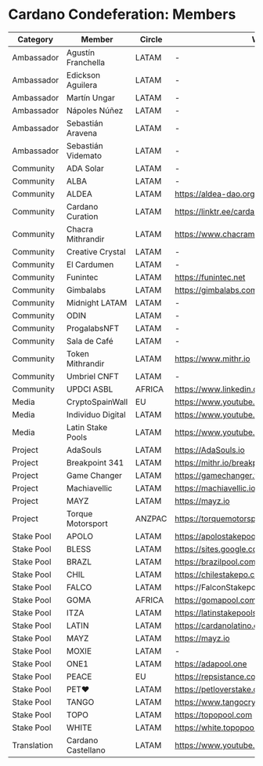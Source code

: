 # Cardano Condeferation: Members

Category | Member | Circle | Website | Twitter |
--- | --- | --- | --- | --- |
Ambassador | Agustín Franchella | LATAM | - | [@agustinenada](https://x.com/agustinenada) |
Ambassador | Edickson Aguilera | LATAM | - | [@BlessPool](https://x.com/BlessPool) |
Ambassador | Martín Ungar | LATAM | - | [@LatinStakePools](https://x.com/LatinStakePools) |
Ambassador | Nápoles Núñez | LATAM | - | - |
Ambassador | Sebastián Aravena | LATAM | - | [@indi_gital](https://x.com/indi_gital) |
Ambassador | Sebastián Videmato | LATAM | - | - | 
Community | ADA Solar | LATAM | - | [@CardanoSolar](https://x.com/CardanoSolar) | 
Community | ALBA | LATAM | - | [@ADALABS_](https://x.com/ADALABS_) | 
Community | ALDEA | LATAM | https://aldea-dao.org | [@AldeaDao](https://x.com/AldeaDao) | 
Community | Cardano Curation | LATAM | https://linktr.ee/cardanocuration | [@CardanoCuration](https://x.com/Cardanocuration) |
Community | Chacra Mithrandir | LATAM | https://www.chacramithrandir.com | - | 
Community | Creative Crystal | LATAM | - | - |  
Community | El Cardumen | LATAM | - | - | 
Community | Funintec | LATAM | https://funintec.net | [@FunintecVzla](https://x.com/Funintecvzla) | 
Community | Gimbalabs | LATAM | https://gimbalabs.com | [@gimbalabs](https://x.com/gimbalabs) | 
Community | Midnight LATAM | LATAM | - | [@MidnightLatam](https://x.com/MidnightLatam) |
Community | ODIN | LATAM | - | [@odininitiative](https://x.com/odininitiative) | 
Community | ProgalabsNFT | LATAM | - | [@ProgalabasNFT](https://x.com/ProgalabasNFT) | 
Community | Sala de Café | LATAM | - | - | 
Community | Token Mithrandir | LATAM | https://www.mithr.io | [@TokenMithr](https://x.com/Tokenmithr) | 
Community | Umbriel CNFT | LATAM | - | [@UmbrielCNFT](https://x.com/UmbrielCNFT) | 
Community | UPDCI ASBL | AFRICA | https://www.linkedin.com/company/updci-asbl | [@UPDCI_asbl](https://x.com/UPDCI_asbl) | 
Media | CryptoSpainWall | EU | https://www.youtube.com/@cryptospainwall | [@CryptoSpain5](https://x.com/CryptoSpain5) |
Media | Individuo Digital | LATAM | https://www.youtube.com/@IndividuoDigital | [@indi_gital](https://x.com/indi_gital) | 
Media | Latin Stake Pools | LATAM | https://www.youtube.com/@LatinStakePools | [@LatinStakePools](https://x.com/LatinStakePools) | 
Project | AdaSouls | LATAM | https://AdaSouls.io | [@AdaSouls](https://x.com/AdaSouls) | 
Project | Breakpoint 341 | LATAM | https://mithr.io/breakpoint341 | [@breakpoint0341](https://x.com/breakpoint0341) | 
Project | Game Changer | LATAM | https://gamechanger.finance | [@GameChangerOk](https://x.com/GameChangerOk) | 
Project | Machiavellic | LATAM | https://machiavellic.io | [@Machiavellic_io](https://x.com/Machiavellic_io) | 
Project | MAYZ | LATAM | https://mayz.io | [@MAYZProtocol](https://x.com/MAYZProtocol) | 
Project | Torque Motorsport | ANZPAC | https://torquemotorsport.io | [@trqmotorsport](https://x.com/trqmotorsport) |
Stake Pool | APOLO | LATAM | https://apolostakepool.com | [@apolostakepool](https://x.com/apolostakepool) | 
Stake Pool | BLESS | LATAM | https://sites.google.com/view/poolblessvenezuela | [@BlessPool](https://x.com/BlessPool) | 
Stake Pool | BRAZL | LATAM | https://brazilpool.com | [@BrazilPool](https://x.com/BrazilPool) | 
Stake Pool | CHIL | LATAM | https://chilestakepo.cl | [@ChileStakepo](https://x.com/ChileStakepo) | 
Stake Pool | FALCO | LATAM | https://FalconStakepool | [@FalconStakepool](https://x.com/FalconStakepool) |
Stake Pool | GOMA | AFRICA | https://gomapool.com | [StakeGoma](https://x.com/StakeGoma) |
Stake Pool | ITZA | LATAM | https://latinstakepools.com | [@LatinStakePools](https://x.com/LatinStakePools) | 
Stake Pool | LATIN | LATAM | https://cardanolatino.com | [@CardanoLatino](https://x.com/CardanoLatino) | 
Stake Pool | MAYZ | LATAM | https://mayz.io | [@MAYZProtocol](https://x.com/MAYZProtocol) | 
Stake Pool | MOXIE | LATAM | - | [@LARestrepoMu](https://x.com/LARestrepoMu) | 
Stake Pool | ONE1 | LATAM | https://adapool.one | [@ADAOnePool](https://x.com/ADAOnePool) | 
Stake Pool | PEACE | EU | https://repsistance.com | [@repsistance](https://x.com/repsistance) |
Stake Pool | PET♥ | LATAM | https://petloverstake.com | [@PetStake](https://x.com/PetStake) |
Stake Pool | TANGO | LATAM | https://www.tangocrypto.com | [@tango_crypto](https://x.com/tango_crypto) | 
Stake Pool | TOPO | LATAM | https://topopool.com | [@TOPO_Pool](https://x.com/TOPO_Pool) | 
Stake Pool | WHITE | LATAM | https://white.topopool.com | [@CriptogirlB](https://x.com/CriptogirlB) | 
Translation | Cardano Castellano | LATAM | https://www.youtube.com/@CardanoCastellano | - |